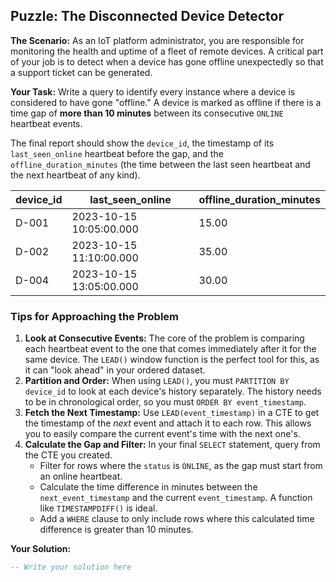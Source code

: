 ## Puzzle: The Disconnected Device Detector

**The Scenario:** As an IoT platform administrator, you are responsible for monitoring the health and uptime of a fleet of remote devices. A critical part of your job is to detect when a device has gone offline unexpectedly so that a support ticket can be generated.

**Your Task:** Write a query to identify every instance where a device is considered to have gone "offline." A device is marked as offline if there is a time gap of **more than 10 minutes** between its consecutive `ONLINE` heartbeat events.

The final report should show the `device_id`, the timestamp of its `last_seen_online` heartbeat before the gap, and the `offline_duration_minutes` (the time between the last seen heartbeat and the next heartbeat of any kind).

| **device_id** | **last_seen_online** | **offline_duration_minutes** |
| ------------------- | -------------------------- | ---------------------------------- |
| D-001               | 2023-10-15 10:05:00.000    | 15.00                              |
| D-002               | 2023-10-15 11:10:00.000    | 35.00                              |
| D-004               | 2023-10-15 13:05:00.000    | 30.00                              |

### Tips for Approaching the Problem

1. **Look at Consecutive Events:** The core of the problem is comparing each heartbeat event to the one that comes immediately after it for the same device. The `LEAD()` window function is the perfect tool for this, as it can "look ahead" in your ordered dataset.
2. **Partition and Order:** When using `LEAD()`, you must `PARTITION BY device_id` to look at each device's history separately. The history needs to be in chronological order, so you must `ORDER BY event_timestamp`.
3. **Fetch the Next Timestamp:** Use `LEAD(event_timestamp)` in a CTE to get the timestamp of the *next* event and attach it to each row. This allows you to easily compare the current event's time with the next one's.
4. **Calculate the Gap and Filter:** In your final `SELECT` statement, query from the CTE you created.
   * Filter for rows where the `status` is `ONLINE`, as the gap must start from an online heartbeat.
   * Calculate the time difference in minutes between the `next_event_timestamp` and the current `event_timestamp`. A function like `TIMESTAMPDIFF()` is ideal.
   * Add a `WHERE` clause to only include rows where this calculated time difference is greater than 10 minutes.

**Your Solution:**

```sql
-- Write your solution here
```
